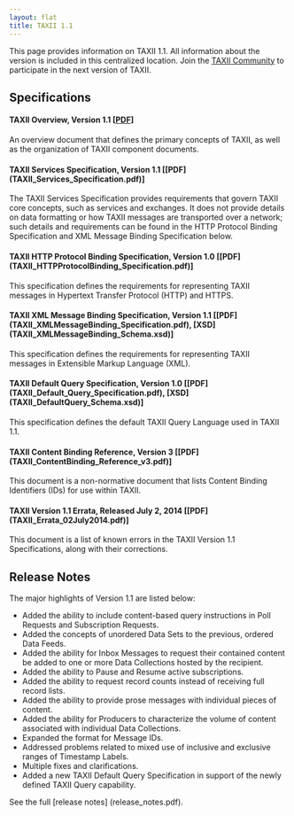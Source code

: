 ```yaml
---
layout: flat
title: TAXII 1.1
---
```


This page provides information on TAXII 1.1. All information about the version is included 
in this centralized location. Join the [TAXII Community](https://www.oasis-open.org/committees/tc_home.php?wg_abbrev=cti) to participate in the next version of TAXII.

## Specifications
#### TAXII Overview, Version 1.1 [[PDF](TAXII_Overview.pdf)]
An overview document that defines the primary concepts of TAXII, as well as the organization of TAXII component documents.

#### TAXII Services Specification, Version 1.1 [[PDF] (TAXII_Services_Specification.pdf)]
The TAXII Services Specification provides requirements that govern TAXII core concepts, such as services and exchanges. 
It does not provide details on data formatting or how TAXII messages are transported over a network; such details and 
requirements can be found in the HTTP Protocol Binding Specification and XML Message Binding Specification below.

#### TAXII HTTP Protocol Binding Specification, Version 1.0 [[PDF] (TAXII_HTTPProtocolBinding_Specification.pdf)]
This specification defines the requirements for representing TAXII messages in Hypertext Transfer Protocol (HTTP) and HTTPS.

#### TAXII XML Message Binding Specification, Version 1.1 [[PDF] (TAXII_XMLMessageBinding_Specification.pdf), [XSD] (TAXII_XMLMessageBinding_Schema.xsd)]
This specification defines the requirements for representing TAXII messages in Extensible Markup Language (XML).

#### TAXII Default Query Specification, Version 1.0 [[PDF] (TAXII_Default_Query_Specification.pdf), [XSD] (TAXII_DefaultQuery_Schema.xsd)]
This specification defines the default TAXII Query Language used in TAXII 1.1.

#### TAXII Content Binding Reference, Version 3 [[PDF] (TAXII_ContentBinding_Reference_v3.pdf)]
This document is a non-normative document that lists Content Binding Identifiers (IDs) for use within TAXII.

#### TAXII Version 1.1 Errata, Released July 2, 2014 [[PDF] (TAXII_Errata_02July2014.pdf)]
This document is a list of known errors in the TAXII Version 1.1 Specifications, along with their corrections.

## Release Notes
The major highlights of Version 1.1 are listed below:

* Added the ability to include content-based query instructions in Poll Requests and Subscription Requests.
* Added the concepts of unordered Data Sets to the previous, ordered Data Feeds.
* Added the ability for Inbox Messages to request their contained content be added to one or more Data Collections hosted by the recipient.
* Added the ability to Pause and Resume active subscriptions.
* Added the ability to request record counts instead of receiving full record lists.
* Added the ability to provide prose messages with individual pieces of content.
* Added the ability for Producers to characterize the volume of content associated with individual Data Collections.
* Expanded the format for Message IDs.
* Addressed problems related to mixed use of inclusive and exclusive ranges of Timestamp Labels.
* Multiple fixes and clarifications.
* Added a new TAXII Default Query Specification in support of the newly defined TAXII Query capability.

See the full [release notes] (release_notes.pdf).